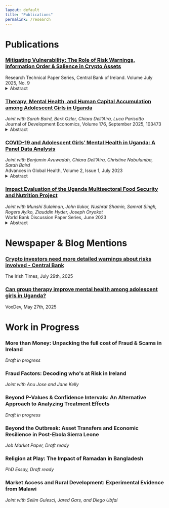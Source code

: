 ```yaml
---
layout: default
title: "Publications"
permalink: /research
---
```


# Publications

<div class="pub-list">


<div class="pub-item">
  <h3 class="pub-title">
    <a href="https://www.centralbank.ie/docs/default-source/publications/research-technical-papers/mitigating-vulnerability-role-of-risk-warnings-information-order-salience-in-crypto-assets.pdf?sfvrsn=f70e691a_9" target="_blank" rel="noopener">
      Mitigating Vulnerability: The Role of Risk Warnings, Information Order & Salience in Crypto Assets
    </a>
  </h3>
  <div class="pub-meta">
    Research Technical Paper Series, Central Bank of Ireland. Volume July 2025, No. 9
  </div>
  <details class="abstract">
    <summary>Abstract</summary>
    <p>
      The growing popularity of crypto assets has driven increased engagement, often
fuelled by promotional content that highlights past returns while downplaying risks.
This paper evaluates the effectiveness of behaviourally informed risk warnings in
such a setting. Using an online randomized controlled trial, participants viewed simulated investment promotions for two financial products: stocks and crypto assets.
Treatments combined behaviorally informed risk warnings with past return information, the same information but with returns shown before warnings, or risk warnings
paired with price volatility cues. The first treatment significantly improved risk comprehension and perception by 5% and 4%. These effects are further magnified by
the order in which information is presented and by increasing the salience of risk
information. Showing risk warnings after potential returns increases risk comprehension by 12% and risk perception by 6%, suggesting evidence in favor of recency
bias. Similarly, showing risk warnings and price volatility cues improves risk comprehension by 10% and risk perception by 7%, reflecting the effect of heightened risk
salience. These effects are driven by at-risk investors, defined as individuals who
follow crypto market updates on social media but have not yet invested in crypto
assets. In line with prior evidence, we find no effect among those who have previously invested in crypto assets, likely because their decisions are shaped more by
past investment outcomes than by ex-ante warnings.

    </p>
  </details>
</div>

<div class="pub-item">
  <h3 class="pub-title">
    <a href="https://www.sciencedirect.com/science/article/abs/pii/S0304387825000240" rel="noopener">
      Therapy, Mental Health, and Human Capital Accumulation among Adolescent Girls in Uganda
    </a>
  </h3>
  <div class="pub-meta">
    <em>Joint with Sarah Baird, Berk Ozler, Chiara Dell'Aira, Luca Parisotto </em><br>
    Journal of Development Economics, Volume 176, September 2025, 103473
  </div>
  <details class="abstract">
    <summary>Abstract</summary>
    <p>
      Using a cluster-randomized controlled trial, this study evaluates the impact of group-based interpersonal therapy (IPT-G) on mental health and human capital accumulation among adolescent girls in Uganda who were at risk of moderate to severe depression at baseline. The study was designed to test whether lay provider-led IPT-G for adolescents could be effectively implemented using modest resources in a low-income country. It also tested whether a lump-sum cash transfer offered at the end of therapy provided any additional benefit. The therapy intervention alone increased the share of individuals with no depression by 5.4 percentage points (from 18.4% in the control group) 12 months after therapy, but these effects dissipated by the 30-month follow-up. Similarly, small positive effects on human capital accumulation at 12 months were not sustained at 30 months. Surprisingly, the marginal effect of offering cash transfers to IPT-G beneficiaries was large and negative on their mental health, persisting two years after baseline. The paper provides suggestive evidence that the adolescents were frustrated by their inability to use the cash towards their own goals because of the need to divert funds towards the essential needs of their families during the COVID-19 pandemic.
    </p>
  </details>
</div>

<div class="pub-item">
  <h3 class="pub-title">
    <a href="https://online.ucpress.edu/agh/article/2/1/1798880/196895" rel="noopener">
      COVID-19 and Adolescent Girls’ Mental Health in Uganda: A Panel Data Analysis
    </a>
  </h3>
  <div class="pub-meta">
    <em>Joint with Benjamin Avuwadah, Chiara Dell'Aira, Christine Nabulumba, Sarah Baird </em><br>
    Advances in Global Health, Volume 2, Issue 1, July 2023
  </div>
  <details class="abstract">
    <summary>Abstract</summary>
    <p>
      The COVID-19 pandemic and associated mitigating measures are expected to aggravate the mental health challenges of adolescents. Poor mental health among young people is of concern in itself but is also known to affect long-term outcomes. Given the global burden of the pandemic, it is particularly concerning that limited empirical evidence currently exists for young women, especially in low- and middle-income countries (LMICs), where the pandemic serves as an additional psychosocial stressor for the already challenging lives that most young women in low-resource contexts experience. This article adds to the existing evidence base by drawing on 3 rounds of panel data (2019–2021) to assess changes in adolescent mental health among 468 young women aged 13–19 years residing in rural to semi-urban villages in Uganda before and during the pandemic. Using fixed effects models, we find increases in symptoms of moderate-to-severe depression as measured by both the Patient Health Questionnaire-8 during the pandemic and accompanying lockdown measures. We also find that adolescent girls who faced a higher COVID-19 burden exhibit stronger declines in mental health. Our findings shed light on the impacts of the pandemic on young women’s mental health in an LMIC context, and suggest the need for age-, gender-, and vulnerability-targeted policies that ensure that the pandemic does not undo current progress toward a more gender equitable world.
    </p>
  </details>
</div>

<div class="pub-item">
  <h3 class="pub-title">
    <a href="https://policycommons.net/artifacts/4305881/multisectoral-nutrition-programming-in-action/5116052/" rel="noopener">
      Impact Evaluation of the Uganda Multisectoral Food Security and Nutrition Project
    </a>
  </h3>
  <div class="pub-meta">
    <em>Joint with Munshi Sulaiman, John Ilukor, Nushrat Shamin, Samrat Singh, Rogers Ayiko, Ziauddin Hyder, Joseph Oryokot </em><br>
    World Bank Discussion Paper Series, June 2023
  </div>
  <details class="abstract">
    <summary>Abstract</summary>
    <p>
      This discussion paper evaluates the impact of the Uganda Multisectoral Food Security and Nutrition Project (UMFSNP), a multisectoral initiative supported by the World Bank and GAFSP. The project aimed to improve child and maternal nutrition through coordinated efforts across agriculture, education, health, and local government. The quasi-experimental evaluation found positive impacts on micronutrient-rich crop adoption, dietary diversity, food security, and nutrition knowledge. These improvements led to better child-feeding practices and reduced childhood stunting, wasting, and anemia in participating households, suggesting the effectiveness of the multisectoral approach.
    </p>
  </details>
</div>

</div>

# Newspaper & Blog Mentions
<div class="pub-list">

<div class="pub-item">
  <h3 class="pub-title">
    <a href="https://www.irishtimes.com/business/2025/07/29/crypto-investors-need-more-detailed-warnings-about-risks-involved-central-bank/" rel="noopener">
      Crypto investors need more detailed warnings about risks involved - Central Bank
    </a>
  </h3>
  <div class="pub-meta">
    The Irish Times, July 29th, 2025
  </div>
</div>

<div class="pub-item">
  <h3 class="pub-title">
    <a href="https://voxdev.org/topic/health/can-group-therapy-improve-mental-health-among-adolescent-girls-uganda" rel="noopener">
      Can group therapy improve mental health among adolescent girls in Uganda?
    </a>
  </h3>
  <div class="pub-meta">
    VoxDev, May 27th, 2025
  </div>
  
</div>

# Work in Progress
<div class="pub-list">

<div class="pub-item">
  <h3 class="pub-title">
      More than Money: Unpacking the full cost of Fraud & Scams in Ireland
  </h3>
  <div class="pub-meta">
  <em> Draft in progress </em><br>
  </div>
</div>

<div class="pub-item">
  <h3 class="pub-title">
      Fraud Factors: Decoding who's at Risk in Ireland
  </h3>
  <div class="pub-meta">
    <em>Joint with Anu Jose and Jane Kelly </em><br>
  </div>
</div>

<div class="pub-item">
  <h3 class="pub-title">
      Beyond P-Values & Confidence Intervals: An Alternative Approach to Analyzing Treatment Effects
  </h3>
  <div class="pub-meta">
    <em> Draft in progress </em><br>
  </div>
</div>

<div class="pub-item">
  <h3 class="pub-title">
      Beyond the Outbreak: Asset Transfers and Economic Resilience in Post-Ebola Sierra Leone
  </h3>
  <div class="pub-meta">
    <em>Job Market Paper, Draft ready </em><br>
  </div>
</div>

<div class="pub-item">
  <h3 class="pub-title">
      Religion at Play: The Impact of Ramadan in Bangladesh
  </h3>
  <div class="pub-meta">
    <em>PhD Essay, Draft ready </em><br>
  </div>
</div>


<div class="pub-item">
  <h3 class="pub-title">
      Market Access and Rural Development: Experimental Evidence from Malawi
  </h3>
  <div class="pub-meta">
    <em>Joint with Selim Gulesci, Jared Gars, and Diego Ubfal </em><br>
  </div>
</div>
